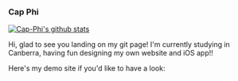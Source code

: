 ### Cap Phi

[![Cap-Phi's github stats](https://github-readme-stats.vercel.app/api?username=cap-phi)](https://github.com/anuraghazra/github-readme-stats)

Hi, glad to see you landing on my git page! I'm currently studying in Canberra, having fun designing my own website and iOS app!!

Here's my demo site if you'd like to have a look: []()

